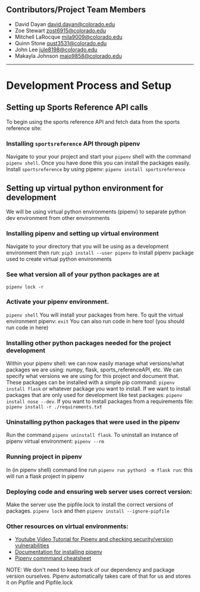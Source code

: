 ## Contributors/Project Team Members 
- David Dayan <david.dayan@colorado.edu>
- Zoe Stewart <zost6915@colorado.edu>
- Mitchell LaRocque <mila9009@colorado.edu>
- Quinn Stone <qust3531@colorado.edu>
- John Lee <jule8198@colorado.edu>
- Makayla Johnson <majo9858@colorado.edu>
---
# Development Process and Setup
## Setting up Sports Reference API calls
To begin using the sports reference API and fetch data from the sports reference site:

### Installing ```sportsreference``` API through pipenv
Navigate to your your project and start your `pipenv` shell with the command `pipenv shell`. Once you have done this you can install the packages easily. Install `sportsreference` by using pipenv: `pipenv install sportsreference`

## Setting up virtual python environment for development
We will be using virtual python environments (pipenv) to separate python dev environment from other environments
### Installing pipenv and setting up virtual environment
Navigate to your directory that you will be using as a development environment then run: `pip3 install --user pipenv` to install pipenv package used to create virtual python environments

### See what version all of your python packages are at
`pipenv lock -r`

### Activate your pipenv environment.
`pipenv shell` You will install your packages from here. To quit the virtual environment pipenv: `exit` You can also run code in here too! (you should run code in here)

### Installing other python packages needed for the project development
Within your pipenv shell: we can now easily manage what versions/what packages we are using: numpy, flask, sports_referenceAPI, etc.
We can specify what versions we are using for this project and document that. These packages can be installed with a simple pip command: `pipenv install flask` or whatever package you want to install. If we want to install packages that are only used for development like test packages: `pipenv install nose --dev`. If you want to install packages from a requirements file: `pipenv install -r ./requirements.txt`

### Uninstalling python packages that were used in the pipenv
Run the command `pipenv uninstall flask`. To uninstall an instance of pipenv virtual environment: `pipenv --rm`

### Running project in pipenv
In (in pipenv shell) command line run `pipenv run python3 -m flask run`: this will run a flask project in pipenv

### Deploying code and ensuring web server uses correct version:
Make the server use the pipfile.lock to install the correct versions of packages. `pipenv lock` and then `pipenv install --ignore-pipfile`

### Other resources on virtual environments:
* [Youtube Video Tutorial for Pipenv and checking security/version vulnerabilities](https://www.youtube.com/watch?v=6Qmnh5C4Pmo)
* [Documentation for installing pipenv](https://docs.python-guide.org/dev/virtualenvs/)
* [Pipenv commmand cheatsheet](https://gist.github.com/bradtraversy/c70a93d6536ed63786c434707b898d55)

NOTE: We don't need to keep track of our dependency and package version ourselves. Pipenv automatically takes care of that for us and stores it on Pipfile and Pipfile.lock
